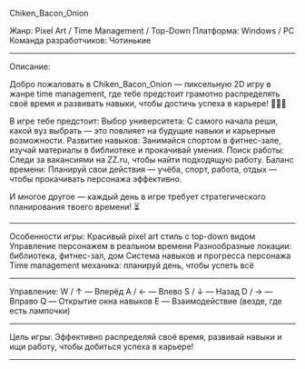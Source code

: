 Chiken_Bacon_Onion

Жанр: Pixel Art / Time Management / Top-Down
Платформа: Windows / PC
Команда разработчиков: Чотинькие

---

Описание:

Добро пожаловать в Chiken_Bacon_Onion — пиксельную 2D игру в жанре time management, где тебе предстоит грамотно распределять своё время и развивать навыки, чтобы достичь успеха в карьере! 🥓🐔🧅

В игре тебе предстоит:
Выбор университета: С самого начала реши, какой вуз выбрать — это повлияет на будущие навыки и карьерные возможности.
Развитие навыков: Занимайся спортом в фитнес-зале, изучай материалы в библиотеке и прокачивай умения.
Поиск работы: Следи за вакансиями на ZZ.ru, чтобы найти подходящую работу.
Баланс времени: Планируй свои действия — учёба, спорт, работа, отдых — чтобы прокачивать персонажа эффективно.

И многое другое — каждый день в игре требует стратегического планирования твоего времени! ⏳

---

Особенности игры:
Красивый pixel art стиль с top-down видом
Управление персонажем в реальном времени
Разнообразные локации: библиотека, фитнес-зал, дом
Система навыков и прогресса персонажа
Time management механика: планируй день, чтобы успеть всё

---

Управление:
W / ↑ — Вперёд
A / ← — Влево
S / ↓ — Назад
D / → — Вправо
Q — Открытие окна навыков
E — Взаимодействие (везде, где есть лампочки)

---

Цель игры:
Эффективно распределяй своё время, развивай навыки и ищи работу, чтобы добиться успеха в карьере!

---
